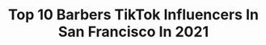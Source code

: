 ---
title: Top 10 Barbers TikTok Influencers In San Francisco In 2021
description: >-
  Find top barbers TikTok influencers in San Francisco in 2021. Most popular hashtags: #fyp #foryou #barber #duet.
platform: TikTok
hits: 7
text_top: Identify the best TikTok accounts on inBeat.
text_bottom: Our search engine has 7 TikTok influencers like this in San Francisco, United States for you to pitch.
profiles:
  - username: "valeria106"
    fullname: >-
      Valeria Sosa
    bio: >-
      VALERIA SHOW 🎭 Imitadora profesional 📲 cashapp $valeria521 Tips $ y contratos
    location: "United States"
    followers: 35200
    engagement: 559
    commentsToLikes: 0.028411
    id: ckbfdojk976qh0j23il4ks6rb
    verified: false
    hashtags: "#tiktok, #fyp, #friendstrip, #imitadora"
  - username: "510_gabriel"
    fullname: >-
      GABRIEL🥇💰
    bio: >-
      BAY AREA📍 €.C.P💶🚧🖤
    location: "United States"
    followers: 3459
    engagement: 1505
    commentsToLikes: 0.016129
    id: ckad4zbqkrtw30i78at5qy705
    verified: false
    hashtags: "#fyp, #bayarea, #xyzbca, #foryoupage"
  - username: "jaime.510"
    fullname: >-
      Ja1m3 
    bio: >-
      Bay Area 📍 Snapchat: jaimethemamba
    location: "United States"
    followers: 21300
    engagement: 1622
    commentsToLikes: 0.030907
    id: ck9fmclsusmw00j78pw4scf6w
    verified: false
    hashtags: "#bayarea, #yayarea, #thebay, #925"
  - username: "maliktwinz"
    fullname: >-
      Maliktwinz
    bio: >-
      🇵🇰 🇺🇸 @amaarmalik1 @admalik
    location: "United States"
    followers: 27300
    engagement: 801
    commentsToLikes: 0.021856
    id: ckcj9fxxq7ust0j237jl18np8
    verified: false
    hashtags: "#shaadi, #pakistan, #wedding, #islam"
  - username: "arivsni"
    fullname: >-
      Aria
    bio: >-
      🏳️‍🌈 ૐ 👻 : ariaaasni
    location: "United States"
    followers: 3060
    engagement: 826
    commentsToLikes: 0.018481
    id: ckbf93sqzzu300j2344drctnz
    verified: false
    hashtags: "#cats, #lesbian, #help, #parati"
  - username: "mendoza.alonzo"
    fullname: >-
      Evelyn Mendoza A.
    bio: >-
      JustForFun!
    location: "United States"
    followers: 9237
    engagement: 651
    commentsToLikes: 0.041427
    id: ckbfaknob23o40j23gxu61w1s
    verified: false
    hashtags: "#justforfun, #foryou, #lol, #foryoupage"
  - username: "cartertowler"
    fullname: >-
      Carter Towler
    bio: >-
      ✰ NYC I’m cool on Instagram too @cartertowler
    location: "United States"
    followers: 7387
    engagement: 926
    commentsToLikes: 0.027105
    id: ck87tyt0a47930j78nfzpdost
    verified: false
    hashtags: "#fupage, #foryoupage, #fypage, #fyp"
  - username: "thompson.2.sharp"
    fullname: >-
      💈 Thompson 💈
    bio: >-
      Florida 🌴 Barber💈
    location: "United States"
    followers: 168100
    engagement: 1952
    commentsToLikes: 0.086959
    id: ck81s8uojqvnl0j78ivzahdkx
    verified: false
    hashtags: "#loyalgirlfriend, #duet, #singleaf, #foryoupage"
  - username: "teresa_.58"
    fullname: >-
      #barberworld# tik57
    bio: >-
      😉🤫😆😍⚘🌻🌻I.m a barber for 14 yrs. If you want to smile.No politics..no drama
    location: "United States"
    followers: 8648
    engagement: 1595
    commentsToLikes: 0.075107
    id: cka69kexusw800i78xv251rs0
    verified: false
    hashtags: "#bekind, #goodday, #duet, #goodmorningvideo"
  - username: "deanothebarber"
    fullname: >-
      deanothebarber
    bio: >-
      I cut hair &travel The Rich Barber Studio💲 📍West Hollywood 🦋
    location: "United States"
    followers: 284000
    engagement: 1820
    commentsToLikes: 0.022831
    id: ckcjcj30i9jeq0j23774ac3vl
    verified: false
    hashtags: "#foryou, #barber, #heinzhalloween, #fyp"
---